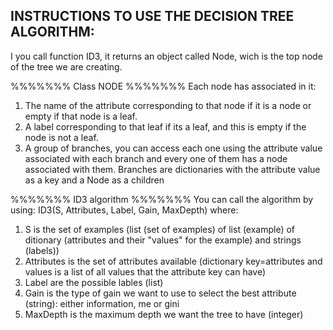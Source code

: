 INSTRUCTIONS TO USE THE DECISION TREE ALGORITHM:
------------------------------------------------
I you call function ID3, it returns an object called Node, wich is the top node of the tree we are creating. 

%%%%%%% Class NODE %%%%%%%
Each node has associated in it:
1. The name of the attribute corresponding to that node if it is a node or empty if that node is a leaf.
2. A label corresponding to that leaf if its a leaf, and this is empty if the node is not a leaf.
3. A group of branches, you can access each one using the attribute value associated with each branch and every one of them has a node associated with them.
Branches are dictionaries with the attribute value as a key and a Node as a children

%%%%%%% ID3 algorithm %%%%%%%
You can call the algorithm by using:
ID3(S, Attributes, Label, Gain, MaxDepth)
where:
1. S is the set of examples (list (set of examples) of list (example) of ditionary (attributes and their "values" for the example) and strings (labels))
2. Attributes is the set of attributes available (dictionary key=attributes and values is a list of all values that the attribute key can have)
3. Label are the possible lables (list)
4. Gain is the type of gain we want to use to select the best attribute (string): either information, me or gini
5. MaxDepth is the maximum depth we want the tree to have (integer)